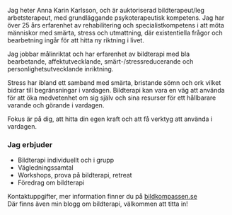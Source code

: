 Jag heter Anna Karin Karlsson, och är auktoriserad bildterapeut/leg arbetsterapeut, med grundläggande psykoterapeutisk kompetens. Jag har över 25 års erfarenhet av rehabilitering och specialistkompetens i att möta människor med smärta, stress och utmattning, där existentiella frågor och bearbetning ingår för att hitta ny riktning i livet.

Jag jobbar målinriktat och har erfarenhet av bildterapi med bla bearbetande, affektutvecklande, smärt-/stressreducerande och personlighetsutvecklande inriktning.

Stress har ibland ett samband med smärta, bristande sömn och ork vilket bidrar till begränsningar i vardagen. Bildterapi kan vara en väg att använda för att öka medvetenhet om sig själv och sina resurser för ett hållbarare varande och görande i vardagen.

Fokus är på dig, att hitta din egen kraft och att få verktyg att använda i vardagen.  

### Jag erbjuder

* Bildterapi individuellt och i grupp
* Vägledningssamtal
* Workshops, prova på bildterapi, retreat
* Föredrag om bildterapi
  
Kontaktuppgifter, mer information finner du på [bildkompassen.se](http://www.bildkompassen.se)  
Där finns även min blogg om bildterapi, välkommen att titta in!